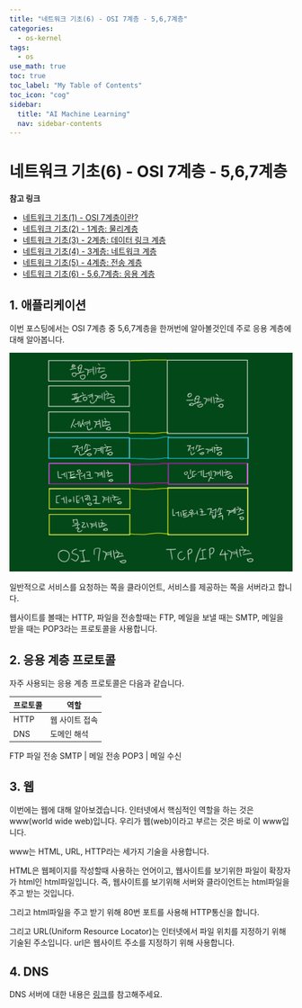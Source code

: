 ```yaml
---
title: "네트워크 기초(6) - OSI 7계층 - 5,6,7계층" 
categories:
  - os-kernel
tags:
  - os
use_math: true
toc: true
toc_label: "My Table of Contents"
toc_icon: "cog"
sidebar:
  title: "AI Machine Learning"
  nav: sidebar-contents
---
```


# 네트워크 기초(6) - OSI 7계층 - 5,6,7계층

**참고 링크**

* [네트워크 기초(1) - OSI 7계층이란?](https://losskatsu.github.io/os-kernel/network-basic01/)
* [네트워크 기초(2) - 1계층: 물리계층](https://losskatsu.github.io/os-kernel/network-basic02/)
* [네트워크 기초(3) - 2계층: 데이터 링크 계층](https://losskatsu.github.io/os-kernel/network-basic03/)
* [네트워크 기초(4) - 3계층: 네트워크 계층](https://losskatsu.github.io/os-kernel/network-basic04/)
* [네트워크 기초(5) - 4계층: 전송 계층](https://losskatsu.github.io/os-kernel/network-basic05/)
* [네트워크 기초(6) - 5,6,7계층: 응용 계층](https://losskatsu.github.io/os-kernel/network-basic06/)


## 1. 애플리케이션

이번 포스팅에서는 OSI 7계층 중 5,6,7계층을 한꺼번에 알아볼것인데 주로 응용 계층에 대해 알아봅니다. 

<center><img src="/assets/images/os/network-basic/network02.jpg" width="800"></center>

일반적으로 서비스를 요청하는 쪽을 클라이언트, 서비스를 제공하는 쪽을 서버라고 합니다. 

웹사이트를 볼때는 HTTP, 파일을 전송할때는 FTP, 메일을 보낼 때는 SMTP, 
메일을 받을 때는 POP3라는 프로토콜을 사용합니다. 

## 2. 응용 계층 프로토콜

자주 사용되는 응용 계층 프로토콜은 다음과 같습니다. 

프로토콜 | 역할
---------|-----
HTTP | 웹 사이트 접속
DNS | 도메인 해석
FTP 파일 전송
SMTP | 메일 전송
POP3 | 메일 수신

## 3. 웹

이번에는 웹에 대해 알아보겠습니다. 
인터넷에서 핵심적인 역할을 하는 것은 www(world wide web)입니다. 
우리가 웹(web)이라고 부르는 것은 바로 이 www입니다. 

www는 HTML, URL, HTTP라는 세가지 기술을 사용합니다. 

HTML은 웹페이지를 작성할때 사용하는 언어이고, 
웹사이트를 보기위한 파일이 확장자가 html인 html파일입니다. 
즉, 웹사이트를 보기위해 서버와 클라이언트는 html파일을 주고 받는 것입니다. 

그리고 html파일을 주고 받기 위해 80번 포트를 사용해 HTTP통신을 합니다. 

그리고 URL(Uniform Resource Locator)는 인터넷에서 파일 위치를 지정하기 위해 기술된 주소입니다. 
url은 웹사이트 주소를 지정하기 위해 사용합니다. 

## 4. DNS 

DNS 서버에 대한 내용은 [링크](https://losskatsu.github.io/os-kernel/etc-host-dns/)를 참고해주세요.
